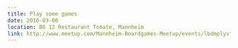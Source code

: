```yaml
---
title: Play some games
date: 2016-03-06
location: B6 12 Restaurant Tomate, Mannheim
link: http://www.meetup.com/Mannheim-Boardgames-Meetup/events/lbdmplyvfbjb/
---
```

